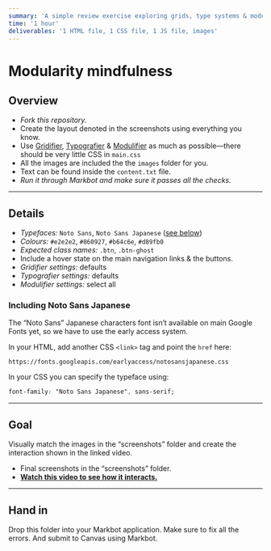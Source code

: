 ```yaml
---
summary: 'A simple review exercise exploring grids, type systems & modular CSS'
time: '1 hour'
deliverables: '1 HTML file, 1 CSS file, 1 JS file, images'
---
```


# Modularity mindfulness

## Overview

- *Fork this repository.*
- Create the layout denoted in the screenshots using everything you know.
- Use [Gridifier](http://gridifier.web-dev.tools/), [Typografier](http://typografier.web-dev.tools/) & [Modulifier](http://modulifier.web-dev.tools/) as much as possible—there should be very little CSS in `main.css`
- All the images are included the the `images` folder for you.
- Text can be found inside the `content.txt` file.
- *Run it through Markbot and make sure it passes all the checks.*

---

## Details

- *Typefaces:* `Noto Sans`, `Noto Sans Japanese` ([see below](#including-noto-sans-japanese))
- *Colours:* `#e2e2e2`, `#860927`, `#b64c6e`, `#d89fb0`
- *Expected class names:* `.btn`, `.btn-ghost`
- Include a hover state on the main navigation links & the buttons.
- *Gridifier settings:* defaults
- *Typografier settings:* defaults
- *Modulifier settings:* select all

### Including Noto Sans Japanese

The “Noto Sans” Japanese characters font isn’t available on main Google Fonts yet, so we have to use the early access system.

In your HTML, add another CSS `<link>` tag and point the `href` here:

```
https://fonts.googleapis.com/earlyaccess/notosansjapanese.css
```

In your CSS you can specify the typeface using:

```css
font-family: "Noto Sans Japanese", sans-serif;
```

---

## Goal

Visually match the images in the “screenshots” folder and create the interaction shown in the linked video.

- Final screenshots in the “screenshots” folder.
- [**Watch this video to see how it interacts.**](https://youtu.be/kN_E4u682hc)

---

## Hand in

Drop this folder into your Markbot application. Make sure to fix all the errors. And submit to Canvas using Markbot.
